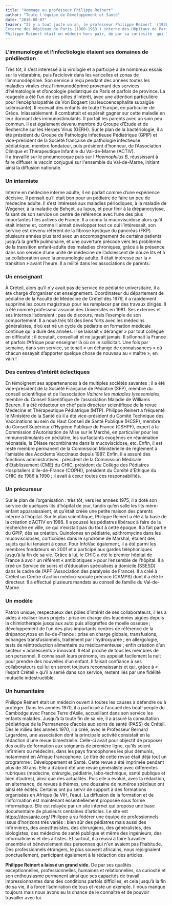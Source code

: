 ```yaml
---
title: "Hommage au professeur Philippe Reinert"
author: "Toute l'équipe de Développement et Santé"
date: "2018-08-07"
teaser: "Il y a tout juste un an, le professeur Philippe Reinert  (1938-2017) nous quittait.
Externe des Hôpitaux de Paris (1960-1963,) interne des Hôpitaux de Paris (1965-1969), Chef de Clinique Assistant (1969-1975), il a été le chef du service de pédiatrie du Centre Hospitalier Intercommunal de Créteil (CHIC) de 1977 à 2004. 
Philippe Reinert était un médecin hors pair, de par sa curiosité  qui l’a conduit vers des domaines d’intérêt extrêmement variés."
---
```


### L’immunologie et l’infectiologie étaient ses domaines de prédilection
Très tôt, il s’est intéressé à la virologie et a participé à de nombreux essais sur la vidarabine, puis l’aciclovir dans les varicelles et zonas de l’immunodéprimé. Son service a reçu pendant des années toutes les maladies virales chez l’immunodéprimé provenant des services d’hématologie et d’oncologie pédiatrique de Paris et parfois de province.
La rougeole a été l’un de ses pôles d’intérêt, avec une attention particulière pour l’encéphalopathie de Von Bogaert (ou leucoencéphalite subaigüe sclérosante). Il recevait des enfants de toute l’Europe, en particulier de Grèce. Inlassablement, il combattait et espérait gagner sur cette maladie en leur donnant des immunostimulants. Il portait les parents avec un soin peu commun.
Il est également devenu membre du Groupe d’Etude et de Recherche sur les Herpès Virus (GERH).
Sur le plan de la bactériologie, il a été président du Groupe de Pathologie Infectieuse Pédiatrique (GPIP) et vice-président de la Société française de pathologie infectieuse pédiatrique, membre fondateur, puis président d’honneur, de l’Association Clinique et Thérapeutique Infantile du Val-de-Marne (ACTIV).  
Il a travaillé sur le pneumocoque puis sur l'*Haemophilus B,* réussissant à faire diffuser le vaccin conjugué sur l'ensemble du Val-de-Marne, initiant ainsi la diffusion nationale.

### Un interniste 
Interne en médecine interne adulte, il en parlait comme d’une expérience décisive. Il pensait qu’il était bon pour un pédiatre de faire un peu de médecine adulte.
Il s’est intéressé aux maladies périodiques, à la maladie de Wegener, à la maladie de Behçet,  au lupus, et pour finir à la drépanocytose, faisant de son service un centre de référence  avec l’une des plus importantes files actives de France.
Il a connu la mucoviscidose alors qu’il était interne et, comme il aimait développer tout ce qui l’intéressait, son service est devenu référent de la fibrose kystique du pancréas (FKP) plusieurs années plus tard avec un accompagnement de certains patients jusqu’à la greffe pulmonaire, et une ouverture précoce vers les problèmes de la transition enfant-adulte des maladies chroniques, grâce à la présence dans son service d’une unité de médecine de l’adolescent de douze lits et à sa collaboration avec la pneumologie adulte. Il était intéressé par la « transition » avant l’heure. 
Il a milité dans les associations de parents.

### Un enseignant  
À Créteil, alors qu’il n’y avait pas de service de pédiatrie universitaire, il a été chargé d’organiser cet enseignement. Coordinateur du département de pédiatrie de la Faculté de Médecine de Créteil dès 1979, il a rapidement supprimé les cours magistraux pour les remplacer par des travaux dirigés. Il a été nommé professeur associé des Universités en 1981. 
Ses externes et ses internes l’adoraient : pas de discours, mais l’exemple de son comportement.
Il a noué très tôt des liens forts avec les médecins généralistes, d’où est né un cycle de pédiatrie en formation médicale continue qui a duré des années. Il se laissait « déranger » par tout collègue en difficulté ; il écoutait, conseillait et ne jugeait jamais. Il sillonnait la France et parfois l’Afrique pour enseigner là où on le sollicitait.
Une fois par semaine, dans son service, se tenait « un échange de connaissances » où chacun essayait d’apporter quelque chose de nouveau au « maître », en vain !

### Des centres d’intérêt éclectiques
En témoignent ses appartenances à de multiples sociétés savantes :  il a été  vice-président de la Société Française de Pédiatrie (SFP), membre du conseil scientifique et de l’association *Vaincre les maladies lysosomiales*, membre du Conseil Scientifique de l’association Maladie de Williams Beuren. 
Il a été rédacteur en chef puis directeur scientifique de la revue Médecine et Thérapeutique Pédiatrique (MTP).
Philippe Reinert a fréquenté le Ministère de la Santé où il a été vice-président du Comité Technique des Vaccinations au sein du Haut Conseil de Santé Publique (HCSP), membre du Conseil Supérieur d’Hygiène Publique de France (CSHPF), expert à la Commission d’Autorisation de Mise sur le Marché, en particulier pour les immunostimulants en pédiatrie, les surfactants exogènes en réanimation néonatale, la DNase recombinante dans la mucoviscidose, etc. Enfin, il est resté membre permanent de la Commission Ministérielle de règlement à l’amiable des Accidents Vaccinaux depuis 1987.
Enfin, il a assuré des fonctions administratives : président de la Commission Médicale d’Etablissement (CME) du CHIC, président du Collège des Pédiatres Hospitaliers d’Ile-de-France (COPHI), président du Comité d’Ethique du CHIC de 1986 à 1990 ; il avait à cœur toutes ces responsabilités.

### Un précurseur
Sur le plan de l’organisation : très tôt, vers les années 1975, il a doté son service de quelques lits d’hôpital de jour, tandis qu’en salle les lits mère-enfant apparaissaient, et qu’était créée une petite maison des parents interne à l’hôpital.
Sur le plan scientifique, Philippe Reinert a été à la base de la création  d’ACTIV en 1988. Il a poussé les pédiatres libéraux à faire de la recherche en ville, ce qui n’existait pas du tout à cette époque. 
Il a fait partie du GPIP, dès sa création. Quinolones en pédiatrie, azithromycine dans les mucoviscidoses, corticoïdes dans le syndrome de Marshal, étaient des sujets qui lui tenaient à cœur.
Pour InfoVac également, il a été parmi les membres fondateurs en 2001 et a participé aux gardes téléphoniques jusqu’à la fin de sa vie. 
Grâce à lui, le CHIC a été  le premier hôpital de France à avoir un référent « antibiotiques » pour l’ensemble de l’hôpital.
Il a créé un Service de soins et d’éducation spécialisés à domicile (SSESD) dans le cadre de l’APF (Association des paralysés de France). Il a créé à Créteil un Centre d’action médico-sociale précoce (CAMPS) dont il a été le directeur.
Il a effectué plusieurs mandats au conseil de famille du Val-de-Marne.

### Un modèle
Patron unique, respectueux des pôles d’intérêt de ses collaborateurs, il les a aidés à réaliser leurs projets : prise en charge des leucémies aigües depuis la chimiothérapie jusqu’aux auto puis allogreffes de moelle osseuse ; développement de l’un des plus importants centres de référence de la drépanocytose en Ile-de-France : prise en charge globale, transfusions, échanges transfusionnels, traitement par l’hydroxyurée ; en allergologie, tests de réintroduction alimentaire ou médicamenteuse ; enfin création d’un secteur « adolescents » innovant.
Il était proche de tous les membres de son personnel. Il connaissait leurs prénoms, les appelait facilement la nuit pour prendre des nouvelles d’un enfant. Il faisait confiance à ses collaborateurs qui lui en seront toujours reconnaissants et qui, grâce à « l’esprit Créteil » qu’il a semé dans son service, restent liés par une fidélité mutuelle indestructible.

### Un humanitaire
Philippe Reinert était un médecin ouvert à toutes les causes à défendre ou à protéger.
Dans les années 1970, il a participé à l’accueil des boat-people du Cambodge avec France Terre d’Asile, accueillant dans son service les enfants malades. 
Jusqu’à la toute fin de sa vie, il a assuré la consultation pédiatrique de la Permanence d’accès aux soins de santé (PASS) de Créteil.
Dès le milieu des années 1970, il a créé, avec le Professeur Bernard Lagardère, une association dont la principale activité consistait en la rédaction d’une revue bimestrielle.
Celle-ci avait pour objectif de proposer des outils de formation aux soignants de première ligne, qu’ils soient infirmiers ou médecins, dans les pays francophones les plus démunis, notamment en Afrique francophone. Le titre de cette revue était déjà tout un programme : Développement et Santé.
Cette revue a été imprimée pendant plus de 30 ans. Elle a d’abord été une revue généraliste avec différentes rubriques (médecine, chirurgie, pédiatrie, labo-technique, santé publique et bien d’autres), ainsi que des actualités. Puis elle a évolué, avec la rédaction, en alternance, de revues à thèmes, une douzaine de numéros spéciaux ont ainsi été édités. Certains ont pu servir de support à des formations organisées en Afrique (le VIH, l’eau).
La diffusion de la formation et de l’information est maintenant essentiellement proposée sous forme informatique. Elle est relayée par un site internet qui propose une base documentaire de plusieurs centaines d’articles. Le site est https://devsante.org/
Philippe a su fédérer une équipe de professionnels issus d’horizons très variés : bien sûr des pédiatres mais aussi des infirmières, des anesthésistes, des chirurgiens, des généralistes, des biologistes, des médecins de santé publique et même des ingénieurs, des informaticiens et des artistes. Et surtout, il a réussi à faire travailler ensemble et bénévolement des personnes qui n'en avaient pas l’habitude. Des professionnels étrangers, le plus souvent africains, nous rejoignaient ponctuellement, participant également à la rédaction des articles.

**Philippe Reinert a laissé un grand vide.**
De par ses qualités exceptionnelles, professionnelles, humaines et relationnelles, sa curiosité et son enthousiasme permanent ainsi que ses capacités de travail impressionnantes dans des conditions parfois difficiles, et cela jusqu’à la fin de sa vie,  il a forcé l’admiration de tous et reste un exemple.
Il nous manque toujours mais nous avons eu la chance de le connaître et de pouvoir travailler avec lui.